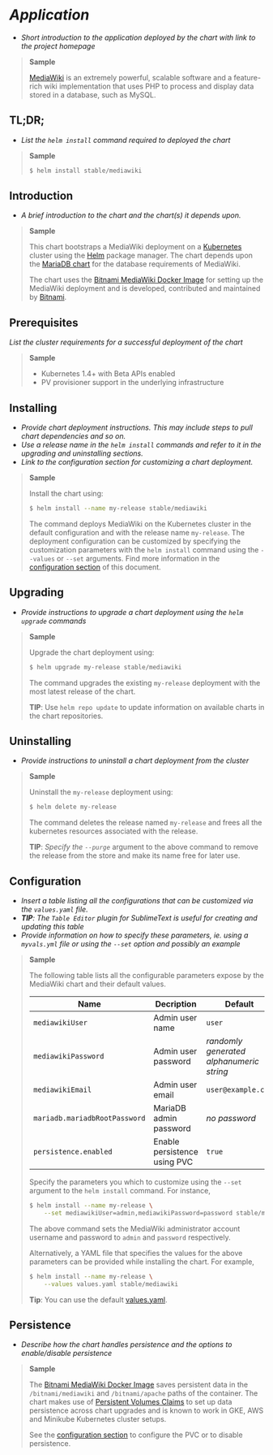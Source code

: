 # _Application_

- _Short introduction to the application deployed by the chart with link to the project homepage_

> **Sample**
>
> [MediaWiki](https://www.mediawiki.org) is an extremely powerful, scalable software and a feature-rich wiki implementation that uses PHP to process and display data stored in a database, such as MySQL.

## TL;DR;

- _List the `helm install` command required to deployed the chart_

> **Sample**
>
> ```bash
> $ helm install stable/mediawiki
> ```

## Introduction

- _A brief introduction to the chart and the chart(s) it depends upon._

> **Sample**
>
> This chart bootstraps a MediaWiki deployment on a [Kubernetes](http://kubernetes.io) cluster using the [Helm](https://helm.sh) package manager. The chart depends upon the [MariaDB chart](https://github.com/kubernetes/charts/tree/master/stable/mariadb) for the database requirements of MediaWiki.
>
> The chart uses the [Bitnami MediaWiki Docker Image](https://hub.docker.com/r/bitnami/mediawiki) for setting up the MediaWiki deployment and is developed, contributed and maintained by [Bitnami](https://bitnami.com).

## Prerequisites

_List the cluster requirements for a successful deployment of the chart_

> **Sample**
>
> - Kubernetes 1.4+ with Beta APIs enabled
> - PV provisioner support in the underlying infrastructure

## Installing

- _Provide chart deployment instructions. This may include steps to pull chart dependencies and so on._
- _Use a release name in the `helm install` commands and refer to it in the upgrading and uninstalling sections._
- _Link to the configuration section for customizing a chart deployment._


> **Sample**
>
> Install the chart using:
>
> ```bash
> $ helm install --name my-release stable/mediawiki
> ```
>
> The command deploys MediaWiki on the Kubernetes cluster in the default configuration and with the release name `my-release`. The deployment configuration can be customized by specifying the customization parameters with the `helm install` command using the `--values` or `--set` arguments. Find more information in the [configuration section](#configuration) of this document.

## Upgrading

- _Provide instructions to upgrade a chart deployment using the `helm upgrade` commands_

> **Sample**
>
> Upgrade the chart deployment using:
>
> ```bash
> $ helm upgrade my-release stable/mediawiki
> ```
>
> The command upgrades the existing `my-release` deployment with the most latest release of the chart.
>
> **TIP**: Use `helm repo update` to update information on available charts in the chart repositories.

## Uninstalling

- _Provide instructions to uninstall a chart deployment from the cluster_

> **Sample**
>
> Uninstall the `my-release` deployment using:
>
> ```bash
> $ helm delete my-release
> ```
>
> The command deletes the release named `my-release` and frees all the kubernetes resources associated with the release.
>
> **TIP**: _Specify the `--purge`_ argument to the above command to remove the release from the store and make its name free for later use.

## Configuration

- _Insert a table listing all the configurations that can be customized via the `values.yaml` file._
- _**TIP**: The `Table Editor` plugin for SublimeText is useful for creating and updating this table_
- _Provide information on how to specify these parameters, ie. using a `myvals.yml` file or using the `--set` option and possibly an example_

> **Sample**
>
> The following table lists all the configurable parameters expose by the MediaWiki chart and their default values.
>
> |              Name             |          Decription          |                 Default                  |
> |-------------------------------|------------------------------|------------------------------------------|
> | `mediawikiUser`               | Admin user name              | `user`                                   |
> | `mediawikiPassword`           | Admin user password          | _randomly generated alphanumeric string_ |
> | `mediawikiEmail`              | Admin user email             | `user@example.com`                       |
> | `mariadb.mariadbRootPassword` | MariaDB admin password       | _no password_                            |
> | `persistence.enabled`         | Enable persistence using PVC | `true`                                   |
>
> Specify the parameters you which to customize using the `--set` argument to the `helm install` command. For instance,
>
> ```bash
> $ helm install --name my-release \
>     --set mediawikiUser=admin,mediawikiPassword=password stable/mediawiki
> ```
>
> The above command sets the MediaWiki administrator account username and password to `admin` and `password` respectively.
>
> Alternatively, a YAML file that specifies the values for the above parameters can be provided while installing the chart. For example,
>
> ```bash
> $ helm install --name my-release \
>     --values values.yaml stable/mediawiki
> ```
>
> **Tip**: You can use the default [values.yaml](values.yaml).

## Persistence

- _Describe how the chart handles persistence and the options to enable/disable persistence_

> **Sample**
>
> The [Bitnami MediaWiki Docker Image](https://hub.docker.com/r/bitnami/mediawiki) saves persistent data in the `/bitnami/mediawiki` and `/bitnami/apache` paths of the container. The chart makes use of [Persistent Volumes Claims](http://kubernetes.io/docs/user-guide/persistent-volumes/#persistentvolumeclaims) to set up data persistence across chart upgrades and is known to work in GKE, AWS and Minikube Kubernetes cluster setups.
>
> See the [configuration section](#configuration) to configure the PVC or to disable persistence.

